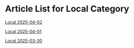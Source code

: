 # Article List for Local Category

[Local 2025-04-02](cn_local_2025-04-02.md)

[Local 2025-04-01](cn_local_2025-04-01.md)

[Local 2025-03-30](cn_local_2025-03-30.md)

